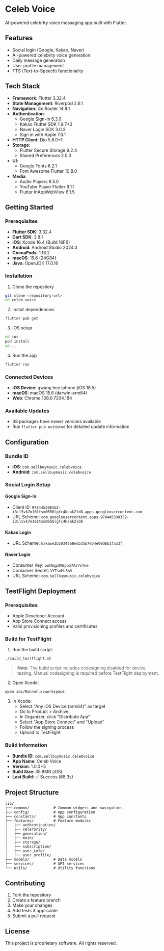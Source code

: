 # Celeb Voice

AI-powered celebrity voice messaging app built with Flutter.

## Features

- Social login (Google, Kakao, Naver)
- AI-powered celebrity voice generation
- Daily message generation
- User profile management
- TTS (Text-to-Speech) functionality

## Tech Stack

- **Framework**: Flutter 3.32.4
- **State Management**: Riverpod 2.6.1
- **Navigation**: Go Router 14.8.1
- **Authentication**: 
  - Google Sign-In 6.3.0
  - Kakao Flutter SDK 1.9.7+3
  - Naver Login SDK 3.0.2
  - Sign in with Apple 7.0.1
- **HTTP Client**: Dio 5.8.0+1
- **Storage**: 
  - Flutter Secure Storage 9.2.4
  - Shared Preferences 2.5.3
- **UI**: 
  - Google Fonts 6.2.1
  - Font Awesome Flutter 10.8.0
- **Media**: 
  - Audio Players 6.5.0
  - YouTube Player Flutter 9.1.1
  - Flutter InAppWebView 6.1.5

## Getting Started

### Prerequisites

- **Flutter SDK**: 3.32.4
- **Dart SDK**: 3.8.1
- **iOS**: Xcode 16.4 (Build 16F6)
- **Android**: Android Studio 2024.3
- **CocoaPods**: 1.16.2
- **macOS**: 15.6 (24G84)
- **Java**: OpenJDK 17.0.16

### Installation

1. Clone the repository
```bash
git clone <repository-url>
cd celeb_voice
```

2. Install dependencies
```bash
flutter pub get
```

3. iOS setup
```bash
cd ios
pod install
cd ..
```

4. Run the app
```bash
flutter run
```

### Connected Devices
- **iOS Device**: gwang hoe iphone (iOS 18.5)
- **macOS**: macOS 15.6 (darwin-arm64)
- **Web**: Chrome 138.0.7204.184

### Available Updates
- 38 packages have newer versions available
- Run `flutter pub outdated` for detailed update information

## Configuration

### Bundle ID
- **iOS**: `com.sellbuymusic.celebvoice`
- **Android**: `com.sellbuymusic.celebvoice`

### Social Login Setup

#### Google Sign-In
- Client ID: `978445308352-i3il5vk7n161tsm0556lgfc4ksak2ld8.apps.googleusercontent.com`
- URL Scheme: `com.googleusercontent.apps.978445308352-i3il5vk7n161tsm0556lgfc4ksak2ld8`

#### Kakao Login
- URL Scheme: `kakaoe1b50342b8edb35b7eb4e09d6b1fa33f`

#### Naver Login
- Consumer Key: `oohNqpOV6pom7AsYsYne`
- Consumer Secret: `VYTsuML5sV`
- URL Scheme: `com.sellbuymusic.celebvoice`

## TestFlight Deployment

### Prerequisites
- Apple Developer Account
- App Store Connect access
- Valid provisioning profiles and certificates

### Build for TestFlight

1. Run the build script:
```bash
./build_testflight.sh
```

> **Note**: The build script includes codesigning disabled for device testing. Manual codesigning is required before TestFlight deployment.

2. Open Xcode:
```bash
open ios/Runner.xcworkspace
```

3. In Xcode:
   - Select "Any iOS Device (arm64)" as target
   - Go to Product > Archive
   - In Organizer, click "Distribute App"
   - Select "App Store Connect" and "Upload"
   - Follow the signing process
   - Upload to TestFlight

### Build Information
- **Bundle ID**: `com.sellbuymusic.celebvoice`
- **App Name**: Celeb Voice
- **Version**: 1.0.0+5
- **Build Size**: 35.8MB (iOS)
- **Last Build**: ✅ Success (68.3s)

## Project Structure

```
lib/
├── common/           # Common widgets and navigation
├── config/           # App configuration
├── constants/        # App constants
├── features/         # Feature modules
│   ├── authentication/
│   ├── celerbrity/
│   ├── generation/
│   ├── main/
│   ├── storage/
│   ├── subscription/
│   ├── user_info/
│   └── user_profile/
├── models/           # Data models
├── services/         # API services
└── utils/            # Utility functions
```

## Contributing

1. Fork the repository
2. Create a feature branch
3. Make your changes
4. Add tests if applicable
5. Submit a pull request

## License

This project is proprietary software. All rights reserved.
